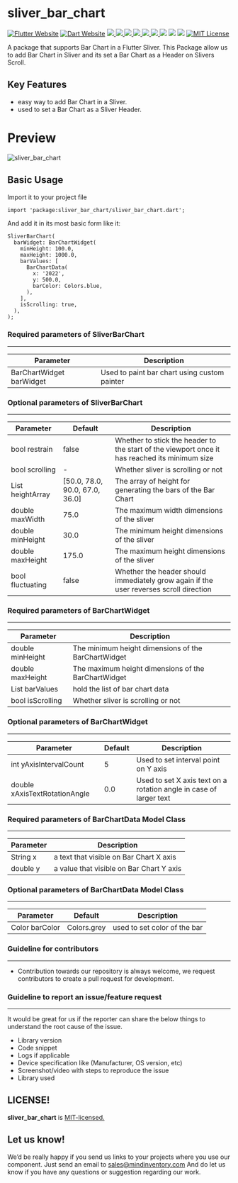 # sliver_bar_chart

<a href="https://flutter.dev/"><img src="https://img.shields.io/badge/flutter-website-deepskyblue.svg" alt="Flutter Website"></a>
<a href="https://dart.dev"><img src="https://img.shields.io/badge/dart-website-deepskyblue.svg" alt="Dart Website"></a>
<a href="https://developer.android.com" style="pointer-events: stroke;" target="_blank">
<img src="https://img.shields.io/badge/platform-Android-deepskyblue">
</a>
<a href="https://developer.apple.com/ios/" style="pointer-events: stroke;" target="_blank">
<img src="https://img.shields.io/badge/platform-iOS-deepskyblue">
</a>
<a href="" style="pointer-events: stroke;" target="_blank">
<img src="https://img.shields.io/badge/platform-Web-deepskyblue">
</a>
<a href="" style="pointer-events: stroke;" target="_blank">
<img src="https://img.shields.io/badge/platform-Mac-deepskyblue">
</a>
<a href="" style="pointer-events: stroke;" target="_blank">
<img src="https://img.shields.io/badge/platform-Linux-deepskyblue">
</a>
<a href="" style="pointer-events: stroke;" target="_blank">
<img src="https://img.shields.io/badge/platform-Windows-deepskyblue">
</a>
<a href=""><img src="https://app.codacy.com/project/badge/Grade/dc683c9cc61b499fa7cdbf54e4d9ff35"/></a>
<a href="https://github.com/Mindinventory/sliver_bar_chart/blob/master/LICENSE" style="pointer-events: stroke;" target="_blank">
<img src="https://img.shields.io/github/license/Mindinventory/sliver_bar_chart"></a>
<a href="https://pub.dev/packages/sliver_bar_chart"><img src="https://img.shields.io/pub/v/sliver_bar_chart?color=as&label=sliver_bar_chart&logo=as1&logoColor=blue&style=social"></a>
<a href="https://github.com/Mindinventory/sliver_bar_chart"><img src="https://img.shields.io/github/stars/Mindinventory/sliver_bar_chart?style=social" alt="MIT License"></a>

A package that supports Bar Chart in a Flutter Sliver. This Package allow us to add Bar Chart in
Sliver and its set a Bar Chart as a Header on Slivers Scroll.

## Key Features

* easy way to add Bar Chart in a Sliver.
* used to set a Bar Chart as a Sliver Header.

# Preview

![sliver_bar_chart](https://github.com/Mindinventory/sliver_bar_chart/blob/master/assets/sliver_bar_chart.gif)

## Basic Usage

Import it to your project file

```
import 'package:sliver_bar_chart/sliver_bar_chart.dart';
```

And add it in its most basic form like it:

```
SliverBarChart(
  barWidget: BarChartWidget(
    minHeight: 100.0,
    maxHeight: 1000.0,
    barValues: [
      BarChartData(
        x: '2022',
        y: 500.0,
        barColor: Colors.blue,
      ),
    ],
    isScrolling: true,
  ),
);
```

### Required parameters of SliverBarChart
------------

| Parameter |  Description  |
| ------------ |  ------------ |
| BarChartWidget barWidget | Used to paint bar chart using custom painter |

### Optional parameters of SliverBarChart
------------

| Parameter |  Default | Description  |
| ------------ | ------------ | ------------ |
| bool restrain | false | Whether to stick the header to the start of the viewport once it has reached its minimum size |
| bool scrolling | - | Whether sliver is scrolling or not |
| List<double> heightArray | [50.0, 78.0, 90.0, 67.0, 36.0] | The array of height for generating the bars of the Bar Chart |
| double maxWidth | 75.0 | The maximum width dimensions of the sliver |
| double minHeight | 30.0 | The minimum height dimensions of the sliver |
| double maxHeight | 175.0 | The maximum height dimensions of the sliver |
| bool fluctuating | false | Whether the header should immediately grow again if the user reverses scroll direction |

### Required parameters of BarChartWidget
------------

| Parameter |  Description  |
| ------------ |  ------------ |
| double minHeight | The minimum height dimensions of the BarChartWidget |
| double maxHeight | The maximum height dimensions of the BarChartWidget |
| List<BarChartData> barValues | hold the list of bar chart data |
| bool isScrolling | Whether sliver is scrolling or not |

### Optional parameters of BarChartWidget
------------

| Parameter |  Default | Description  |
| ------------ | ------------ | ------------ |
| int yAxisIntervalCount | 5 | Used to set interval point on Y axis |
| double xAxisTextRotationAngle | 0.0 | Used to set X axis text on a rotation angle in case of larger text |

### Required parameters of BarChartData Model Class
------------

| Parameter |  Description  |
| ------------ |  ------------ |
| String x | a text that visible on Bar Chart X axis |
| double y | a value that visible on Bar Chart Y axis |

### Optional parameters of BarChartData Model Class
------------

| Parameter |  Default | Description  |
| ------------ | ------------ | ------------ |
| Color barColor | Colors.grey | used to set color of the bar |

### Guideline for contributors
------------

* Contribution towards our repository is always welcome, we request contributors to create a pull
  request for development.

### Guideline to report an issue/feature request
------------
It would be great for us if the reporter can share the below things to understand the root cause of
the issue.

* Library version
* Code snippet
* Logs if applicable
* Device specification like (Manufacturer, OS version, etc)
* Screenshot/video with steps to reproduce the issue
* Library used

LICENSE!
------------
**sliver_bar_chart**
is [MIT-licensed.](https://github.com/Mindinventory/sliver_bar_chart/blob/master/LICENSE)

Let us know!
------------
We’d be really happy if you send us links to your projects where you use our component. Just send an
email to sales@mindinventory.com And do let us know if you have any questions or suggestion
regarding our work.